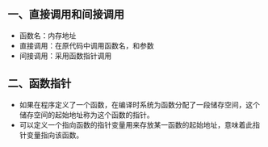 ## 一、直接调用和间接调用
* 函数名：内存地址
* 直接调用：在原代码中调用函数名，和参数
* 间接调用：采用函数指针调用


## 二、函数指针
* 如果在程序定义了一个函数，在编译时系统为函数分配了一段储存空间，这个储存空间的起始地址称为这个函数的指针。
* 可以定义一个指向函数的指针变量用来存放某一函数的起始地址，意味着此指针变量指向该函数。

